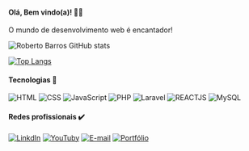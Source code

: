 #### Olá, Bem vindo(a)! 👋🙂

O mundo de desenvolvimento web é encantador!

![Roberto Barros GitHub stats](https://github-readme-stats.vercel.app/api?username=robertobarross&show_icons=true&theme=merko)

[![Top Langs](https://github-readme-stats.vercel.app/api/top-langs/?username=robertobarross)](https://github.com/robertobarross/github-readme-stats)

#### Tecnologias 🚀

![HTML](https://img.shields.io/badge/HTML5-E34F26?style=for-the-badge&logo=html5&logoColor=white)
![CSS](https://img.shields.io/badge/CSS3-1572B6?style=for-the-badge&logo=css3&logoColor=white)
![JavaScript](https://img.shields.io/badge/JavaScript-F7DF1E?style=for-the-badge&logo=javascript&logoColor=black)
![PHP](https://img.shields.io/badge/PHP-777BB4?style=for-the-badge&logo=php&logoColor=white)
![Laravel](https://img.shields.io/badge/Laravel-FF2D20?style=for-the-badge&logo=laravel&logoColor=white)
![REACTJS](https://img.shields.io/badge/React-20232A?style=for-the-badge&logo=react&logoColor=61DAFB)
![MySQL](https://img.shields.io/badge/MySQL-00000F?style=for-the-badge&logo=mysql&logoColor=white)

#### Redes profissionais ✔️

[![LinkdIn](https://img.shields.io/badge/LinkedIn-0077B5?style=for-the-badge&logo=linkedin&logoColor=white)](https://www.linkedin.com/in/roberto-barros-2831331bb/)
[![YouTuby](https://img.shields.io/badge/YouTube-FF0000?style=for-the-badge&logo=youtube&logoColor=white)](https://www.youtube.com/channel/UCKdlRORajGh5Kv92aWQ4nSg)
[![E-mail](https://img.shields.io/badge/Gmail-D14836?style=for-the-badge&logo=gmail&logoColor=white)](https://robertobarros27esp@gmail.com)
[![Portfólio](https://img.shields.io/badge/Blogger-FF5722?style=for-the-badge&logo=blogger&logoColor=white)](https://portfolio-roberto-barros.000webhostapp.com/)
